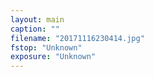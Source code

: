 ```yaml
---
layout: main
caption: ""
filename: "20171116230414.jpg"
fstop: "Unknown"
exposure: "Unknown"
---
```

